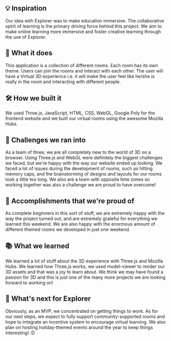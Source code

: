 ## 💡 Inspiration

Our idea with Explorer was to make education immersive. The collaborative spirit of learning is the primary driving force behind this project. We aim to make online learning more immersive and foster creative learning through the use of Explorer.

## 🔮 What it does

This application is a collection of different rooms. Each room has its own theme. Users can join the rooms and interact with each other. The user will have a Virtual 3D experience i.e. it will make the user feel like he/she is really in the room and interacting with different people.

## 🛠️ How we built it

We used Three.js, JavaScript, HTML, CSS, WebGL, Google Poly for the frontend website and we built our virtual rooms using the awesome Mozilla Hubs.

## 🚧 Challenges we ran into

As a team of three, we are all completely new to the world of 3D on a browser. Using Three.js and WebGL were definitely the biggest challenges we faced, but we're happy with the way our website ended up looking. We faced a lot of issues during the development of rooms, such as hitting memory caps, and the brainstorming of designs and layouts for our rooms took a little too long. We also are a team with opposite time zones so working together was also a challenge we are proud to have overcome!

## 🥰 Accomplishments that we're proud of

As complete beginners in this sort of stuff, we are extremely happy with the way the project turned out, and are extremely grateful for everything we learned this weekend. We are also happy with the enormous amount of different themed rooms we developed in just one weekend.

## 📚 What we learned

We learned a lot of stuff about the 3D experience with Three.js and Mozilla Hubs. We learned how Three.js works, we used model-viewer to render our 3D assets and that was a joy to learn about. We think we may have found a passion for 3D and this is just one of the many more projects we are looking forward to working on!

## 🚀 What's next for Explorer

Obviously, as an MVP, we concentrated on getting things to work. As for our next steps, we expect to fully support community-supported rooms and hope to integrate an incentive system to encourage virtual learning. We also plan on hosting holiday-themed events around the year to keep things interesting! :D
